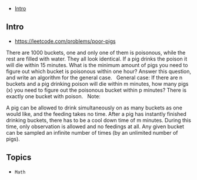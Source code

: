 - [Intro](#intro)

## Intro

- https://leetcode.com/problems/poor-pigs

There are 1000 buckets, one and only one of them is poisonous, while the rest are filled with water. They all look identical. If a pig drinks the poison it will die within 15 minutes. What is the minimum amount of pigs you need to figure out which bucket is poisonous within one hour?
Answer this question, and write an algorithm for the general case.
 
General case: 
If there are n buckets and a pig drinking poison will die within m minutes, how many pigs (x) you need to figure out the poisonous bucket within p minutes? There is exactly one bucket with poison.
 
Note:

A pig can be allowed to drink simultaneously on as many buckets as one would like, and the feeding takes no time.
After a pig has instantly finished drinking buckets, there has to be a cool down time of m minutes. During this time, only observation is allowed and no feedings at all.
Any given bucket can be sampled an infinite number of times (by an unlimited number of pigs).


## Topics

- `Math`


